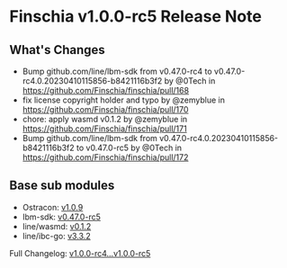 # Finschia v1.0.0-rc5 Release Note

## What's Changes
* Bump github.com/line/lbm-sdk from v0.47.0-rc4 to v0.47.0-rc4.0.20230410115856-b8421116b3f2 by @0Tech in https://github.com/Finschia/finschia/pull/168
* fix license copyright holder and typo by @zemyblue in https://github.com/Finschia/finschia/pull/170
* chore: apply wasmd v0.1.2 by @zemyblue in https://github.com/Finschia/finschia/pull/171
* Bump github.com/line/lbm-sdk from v0.47.0-rc4.0.20230410115856-b8421116b3f2 to v0.47.0-rc5 by @0Tech in https://github.com/Finschia/finschia/pull/172

## Base sub modules
* Ostracon: [v1.0.9](https://github.com/Finschia/ostracon/tree/v1.0.9)
* lbm-sdk: [v0.47.0-rc5](https://github.com/Finschia/finschia-sdk/tree/v0.47.0-rc5)
* line/wasmd: [v0.1.2](https://github.com/Finschia/wasmd/tree/v0.1.2)
* line/ibc-go: [v3.3.2](https://github.com/Finschia/ibc-go/tree/v3.3.2)

Full Changelog: [v1.0.0-rc4...v1.0.0-rc5](https://github.com/Finschia/finschia/compare/v1.0.0-rc4...v1.0.0-rc5)
